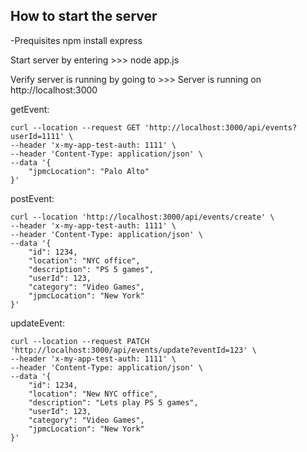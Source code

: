 ## How to start the server

-Prequisites
npm install express

Start server by entering >>> node app.js

Verify server is running by going to >>> Server is running on http://localhost:3000


getEvent: 

```
curl --location --request GET 'http://localhost:3000/api/events?userId=1111' \
--header 'x-my-app-test-auth: 1111' \
--header 'Content-Type: application/json' \
--data '{
    "jpmcLocation": "Palo Alto"
}'
```

postEvent:
```
curl --location 'http://localhost:3000/api/events/create' \
--header 'x-my-app-test-auth: 1111' \
--header 'Content-Type: application/json' \
--data '{
    "id": 1234,
    "location": "NYC office",
    "description": "PS 5 games",
    "userId": 123,
    "category": "Video Games",
    "jpmcLocation": "New York"
}'
```

updateEvent:
```
curl --location --request PATCH 'http://localhost:3000/api/events/update?eventId=123' \
--header 'x-my-app-test-auth: 1111' \
--header 'Content-Type: application/json' \
--data '{
    "id": 1234,
    "location": "New NYC office",
    "description": "Lets play PS 5 games",
    "userId": 123,
    "category": "Video Games",
    "jpmcLocation": "New York"
}'
```
